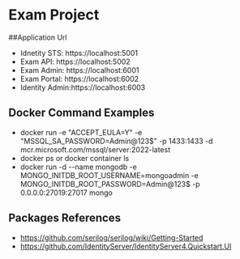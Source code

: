 # Exam Project

##Application Url
- Idnetity STS: https://localhost:5001
- Exam API: https://localhost:5002
- Exam Admin: https://localhost:6001
- Exam Portal: https://localhost:6002
- Identity Admin:https://localhost:6003
## Docker Command Examples
- docker run -e "ACCEPT_EULA=Y" -e "MSSQL_SA_PASSWORD=Admin@123$" -p 1433:1433 -d mcr.microsoft.com/mssql/server:2022-latest
- docker ps or docker container ls
- docker run -d --name mongodb -e MONGO_INITDB_ROOT_USERNAME=mongoadmin -e MONGO_INITDB_ROOT_PASSWORD=Admin@123$ -p 0.0.0.0:27019:27017 mongo


## Packages References
- https://github.com/serilog/serilog/wiki/Getting-Started
- https://github.com/IdentityServer/IdentityServer4.Quickstart.UI
